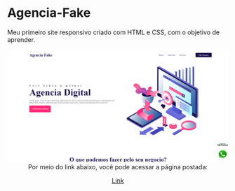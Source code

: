 # Agencia-Fake
Meu primeiro site responsivo criado com HTML e CSS, com o objetivo de aprender.

<img src="1.png">

<br>
<div align="center">
Por meio do link abaixo, você pode acessar a página postada:

<a href="https://gabrielarib.github.io/Agencia-Fake/" target="_blank">Link</a>
 </div>
